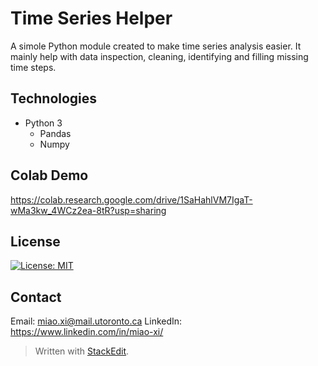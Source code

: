 

# Time Series Helper
A simole Python module created to make time series analysis easier. It mainly help with data inspection, cleaning, identifying and filling missing time steps.
## Technologies

 - Python 3
	 - Pandas
	 - Numpy
## Colab Demo
https://colab.research.google.com/drive/1SaHahlVM7IgaT-wMa3kw_4WCz2ea-8tR?usp=sharing
## License
[![License: MIT](https://img.shields.io/badge/License-MIT-yellow.svg)](https://opensource.org/licenses/MIT)
## Contact
Email: miao.xi@mail.utoronto.ca
LinkedIn: https://www.linkedin.com/in/miao-xi/

> Written with [StackEdit](https://stackedit.io/).
<!--stackedit_data:
eyJoaXN0b3J5IjpbLTIwNTQ0NzI1NDksLTIxMjI1MjU2MjZdfQ
==
-->